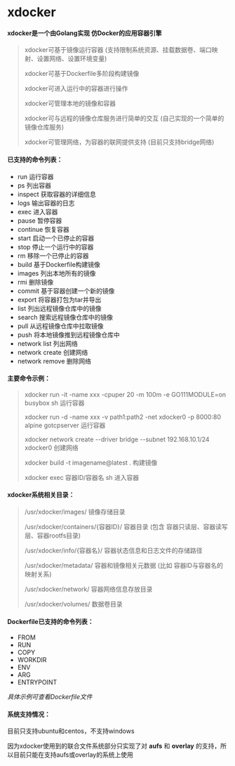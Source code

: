 # xdocker

#### **xdocker**是一个由Golang实现 仿Docker的应用容器引擎

> xdocker可基于镜像运行容器 (支持限制系统资源、挂载数据卷、端口映射、设置网络、设置环境变量)
>
> xdocker可基于Dockerfile多阶段构建镜像
>
> xdocker可进入运行中的容器进行操作
>
> xdocker可管理本地的镜像和容器
>
> xdocker可与远程的镜像仓库服务进行简单的交互  (自己实现的一个简单的镜像仓库服务)
>
> xdocker可管理网络，为容器的联网提供支持  (目前只支持bridge网络)



#### 已支持的命令列表：

- run      运行容器
- ps      列出容器
- inspect      获取容器的详细信息
- logs      输出容器的日志
- exec      进入容器
- pause      暂停容器
- continue      恢复容器
- start      启动一个已停止的容器
- stop      停止一个运行中的容器
- rm      移除一个已停止的容器
- build      基于Dockerfile构建镜像 
- images      列出本地所有的镜像
- rmi      删除镜像  
- commit      基于容器创建一个新的镜像
- export      将容器打包为tar并导出
- list      列出远程镜像仓库中的镜像
- search      搜索远程镜像仓库中的镜像
- pull      从远程镜像仓库中拉取镜像
- push      将本地镜像推到远程镜像仓库中
- network list      列出网络
- network create      创建网络
- network remove      删除网络



#### 主要命令示例：

> xdocker run -it -name xxx  -cpuper 20 -m 100m -e GO111MODULE=on busybox sh    运行容器
>
> xdocker run -d -name xxx -v path1:path2 -net xdocker0 -p 8000:80 alpine gotcpserver     运行容器
>
> xdocker network create --driver bridge --subnet 192.168.10.1/24 xdocker0     创建网络
>
> xdocker build -t imagename@latest .    构建镜像
>
> xdocker exec 容器ID/容器名 sh     进入容器



#### xdocker系统相关目录：

> /usr/xdocker/images/                       镜像存储目录
>
> /usr/xdocker/containers/{容器ID}/   容器目录  (包含 容器只读层、容器读写层、容器rootfs目录)
>
> /usr/xdocker/info/{容器名}/              容器状态信息和日志文件的存储路径 
>
> /usr/xdocker/metadata/                   容器和镜像相关元数据 (比如 容器ID与容器名的映射关系)
>
> /usr/xdocker/network/                     容器网络信息存放目录     
>
> /usr/xdocker/volumes/                    数据卷目录



#### Dockerfile已支持的命令列表：

- FROM
- RUN
- COPY
- WORKDIR
- ENV
- ARG
- ENTRYPOINT

*具体示例可查看Dockerfile文件*



#### 系统支持情况：

目前只支持ubuntu和centos，不支持windows

因为xdocker使用到的联合文件系统部分只实现了对 **aufs** 和 **overlay** 的支持，所以目前只能在支持aufs或overlay的系统上使用